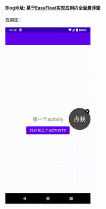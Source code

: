 
#### Blog地址: [基于EasyFloat实现应用内全局悬浮窗](https://www.jianshu.com/p/5baf6d52f1b9)

效果图：

![preview](https://raw.githubusercontent.com/zty5678/InAppFloatViewDemo/master/images/preview.gif)
